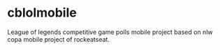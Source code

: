 # cblolmobile
League of legends competitive game polls mobile project based on nlw copa mobile project of rockeatseat.

